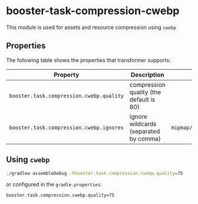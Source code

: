 # booster-task-compression-cwebp

This module is used for assets and resource compression using `cwebp`

## Properties

The following table shows the properties that transformer supports:

| Property                                 | Description                              | Example                                     |
| ---------------------------------------- | ---------------------------------------- | ------------------------------------------- |
| `booster.task.compression.cwebp.quality` | compression quality (the default is 80)  |                                             |
| `booster.task.compression.cwebp.ignores` | ignore wildcards (separated by comma)    | `mipmap/ic_launcher*,drawable/ic_launcher*` |

## Using `cwebp`

```bash
./gradlew assembleDebug -Pbooster.task.compression.cwebp.quality=75
```

or configured in the `gradle.properties`:

```properties
booster.task.compression.cwebp.quality=75
```
